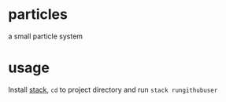 # particles

a small particle system

# usage

Install [stack](https://docs.haskellstack.org/en/stable/README/), `cd` to project directory and run `stack rungithubuser`


